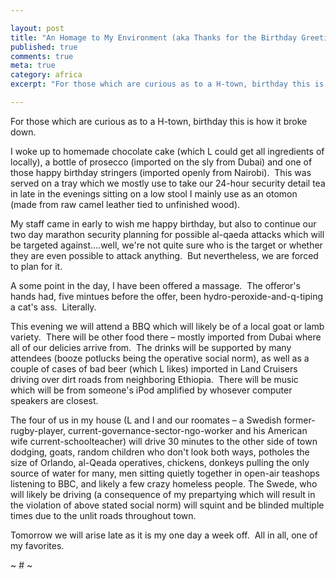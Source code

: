 ```yaml
---

layout: post
title: "An Homage to My Environment (aka Thanks for the Birthday Greetings)"
published: true
comments: true
meta: true
category: africa
excerpt: "For those which are curious as to a H-town, birthday this is how it broke down."

---
```


For those which are curious as to a H-town, birthday this is how it broke down. 

I woke up to homemade chocolate cake (which L could get all ingredients of locally), a bottle of prosecco (imported on the sly from Dubai) and one of those happy birthday stringers (imported openly from Nairobi).  This was served on a tray which we mostly use to take our 24-hour security detail tea in late in the evenings sitting on a low stool I mainly use as an otomon (made from raw camel leather tied to unfinished wood).  

My staff came in early to wish me happy birthday, but also to continue our two day marathon security planning for possible al-qaeda attacks which will be targeted against….well, we're not quite sure who is the target or whether they are even possible to attack anything.  But nevertheless, we are forced to plan for it.  

A some point in the day, I have been offered a massage.  The offeror's hands had, five mintues before the offer, been hydro-peroxide-and-q-tiping a cat's ass.  Literally.  

This evening we will attend a BBQ which will likely be of a local goat or lamb variety.  There will be other food there – mostly imported from Dubai where all of our delicies arrive from.  The drinks will be supported by many attendees (booze potlucks being the operative social norm), as well as a couple of cases of bad beer (which L likes) imported in Land Cruisers driving over dirt roads from neighboring Ethiopia.  There will be music which will be from someone's iPod amplified by whosever computer speakers are closest.  

The four of us in my house (L and I and our roomates – a Swedish former-rugby-player, current-governance-sector-ngo-worker and his American wife current-schoolteacher) will drive 30 minutes to the other side of town dodging, goats, random children who don't look both ways, potholes the size of Orlando, al-Qeada operatives, chickens, donkeys pulling the only source of water for many, men sitting quietly together in open-air teashops listening to BBC, and likely a few crazy homeless people. The Swede, who will likely be driving (a consequence of my prepartying which will result in the violation of above stated social norm) will squint and be blinded multiple times due to the unlit roads throughout town. 

Tomorrow we will arise late as it is my one day a week off.  All in all, one of my favorites.

~ # ~